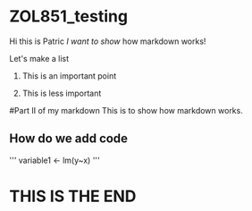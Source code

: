 ZOL851_testing
==============

Hi this is Patric *I want to show* how markdown works!

Let's make a list
1. This is an important point

2. This is less important




#Part II of my markdown
This is to show how markdown works.


## How do we add code
'''
variable1 <- lm(y~x)
'''

THIS IS THE END
===============
